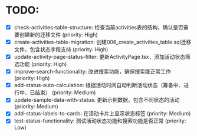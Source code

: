 # TODO:

- [x] check-activities-table-structure: 检查当前activities表的结构，确认是否需要创建新的迁移文件 (priority: High)
- [x] create-activities-table-migration: 创建006_create_activities_table.sql迁移文件，包含状态字段支持 (priority: High)
- [x] update-activity-page-status-filter: 更新ActivityPage.tsx，添加活动状态筛选功能 (priority: High)
- [x] improve-search-functionality: 改进搜索功能，确保搜索能正常工作 (priority: High)
- [x] add-status-auto-calculation: 根据活动时间自动判断活动状态（筹备中、进行中、已结束） (priority: Medium)
- [x] update-sample-data-with-status: 更新示例数据，包含不同状态的活动 (priority: Medium)
- [x] add-status-labels-to-cards: 在活动卡片上显示状态标签 (priority: Medium)
- [x] test-status-functionality: 测试活动状态功能和搜索功能是否正常 (priority: Low)
